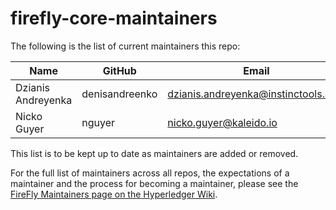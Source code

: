 # firefly-core-maintainers

The following is the list of current maintainers this repo:

| Name               | GitHub         | Email                               | LFID   |
| ------------------ | -------------- | ----------------------------------- | ------ |
| Dzianis Andreyenka | denisandreenko | dzianis.andreyenka@instinctools.com | Darus  |
| Nicko Guyer        | nguyer         | nicko.guyer@kaleido.io              | nguyer |

This list is to be kept up to date as maintainers are added or removed.

For the full list of maintainers across all repos, the expectations of a maintainer and the process for becoming a maintainer, please see the [FireFly Maintainers page on the Hyperledger Wiki](https://wiki.hyperledger.org/display/FIR/Maintainers).
